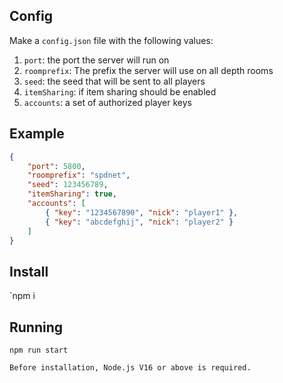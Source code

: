 ## Config

Make a `config.json` file with the following values:
1. `port`: the port the server will run on
2. `roomprefix`: The prefix the server will use on all depth rooms
3. `seed`: the seed that will be sent to all players
4. `itemSharing`: if item sharing should be enabled
5. `accounts`: a set of authorized player keys

## Example

```json
{
	"port": 5800,
	"roomprefix": "spdnet",
	"seed": 123456789,
	"itemSharing": true,
	"accounts": [
		{ "key": "1234567890", "nick": "player1" },
		{ "key": "abcdefghij", "nick": "player2" }
	]
}
  ```
  
## Install
`npm i

## Running

`npm run start`

```bash
Before installation, Node.js V16 or above is required.
```
